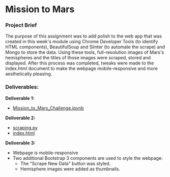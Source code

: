 # Mission to Mars

### Project Brief

The purpose of this assignment was to add polish to the web app that was created in this week's module using Chrome Developer Tools (to identify HTML components), BeautifulSoup and Slinter (to automate the scrape) and Mongo to store the data. Using these tools, full-resolution images of Mars's hemispheres and the titles of those images were scraped, stored and displayed. After this process was completed, tweaks were made to the index.html document to make the webpage mobile-responsive and more aesthetically pleasing. 

### Deliverables:

**Deliverable 1:**
- <a href="https://github.com/hollyouellette/Mission-to-Mars/blob/main/Mission_to_Mars_Challenge.ipynb">Mission_to_Mars_Challenge.ipynb</a>

**Deliverable 2:**
- <a href="https://github.com/hollyouellette/Mission-to-Mars/blob/main/scraping.py">scraping.py</a>
- <a href="https://github.com/hollyouellette/Mission-to-Mars/blob/main/templates/index.html">index.html</a>

**Deliverable 3:**
- Webpage is mobile-responsive
- Two additional Bootstrap 3 components are used to style the webpage:
    - The "Scrape New Data" button was styled.
    - Hemisphere images were added as thumbnails. 
